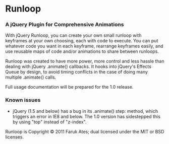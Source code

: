 Runloop
=======

### A jQuery Plugin for Comprehensive Animations

With jQuery Runloop, you can create your own small runloop with keyframes
at your own choosing, each with code to execute. You can put whatever code
you want in each keyframe, rearrange keyframes easily, and use reusable maps
of code and/or animations to share between runloops.

Runloop was created to have more power, more control and less hassle than dealing
with jQuery .animate() callbacks. It hooks into jQuery's Effects Queue by design,
to avoid timing conflicts in the case of doing many multiple .animate() calls.

Full usage documentation will be prepared for the 1.0 release.

### Known issues

* jQuery (1.5 and below) has a bug in its .animate() step: method, which triggers an
  error in IE8 and below. The 1.0 version has sidestepped this by using "top" instead
  of "z-index".

Runloop is Copyright © 2011 Faruk Ates; dual licensed under the MIT or BSD licenses.


